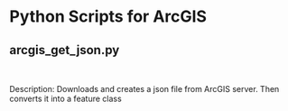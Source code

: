 <h1>Python Scripts for ArcGIS</h1>

<h2>arcgis_get_json.py</h2> <br/>
  <p>Description: Downloads and creates a json file from ArcGIS server. Then converts it into a feature class</p>
